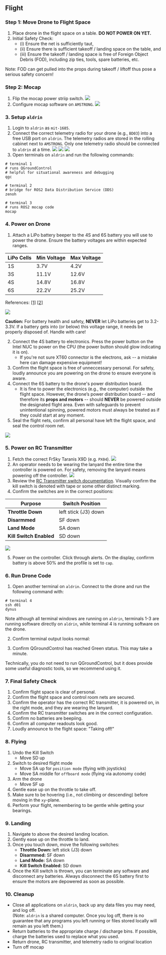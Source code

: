 ## Flight

### Step 1: Move Drone to Flight Space

1. Place drone in the flight space on a table. **DO NOT POWER ON YET.**
2. Initial Safety Check:
    - (i) Ensure the net is sufficiently taut,
    - (ii) Ensure there is sufficient takeoff / landing space on the table, and
    - (iii) Ensure the takeoff / landing space is free of Foreign Object Debris (FOD), including zip ties, tools, spare batteries, etc.

Note: FOD can get pulled into the props during takeoff / liftoff thus pose a serious safety concern!

### Step 2: Mocap

1. Flip the mocap power striip switch.
![](./imgs/mocap-power-strip.png)
2. Configure mocap software on `AMSTRONG`.
![](./imgs/amstrong-vicon-tracker.png)

### 3. Setup `aldrin` 


1. Login to `aldrin` as `mit-1685`.
2. Connect the correct telemetry radio for your drone (e.g., `BD03`) into a free USB port on `aldrin`. The telemetry radios are stored in the rolling cabinet next to `AMSTRONG`. Only one telemetry radio should be connected to `aldrin` at a time.
![](./imgs/telemetry-radio-drawer.png)
![](./imgs/correct-telemetry-radio.png)
![](./imgs/telemetry-radio-aldrin.png)
3. Open terminals on `aldrin` and run the following commands:
```
# terminal 1
# runs QGroundControl
# helpful for situational awareness and debugging
qgc

# terminal 2
# bridge for ROS2 Data Distribution Service (DDS)
zenoh

# terminal 3
# runs ROS2 mocap code
mocap
```

### 4. Power on Drone
1. Attach a LiPo battery beeper to the 4S and 6S battery you will use to power the drone. Ensure the battery voltages are within expected ranges.

| LiPo Cells | Min Voltage | Max Voltage |
| - | - | - |
| 1S | 3.7V | 4.2V |
| 3S | 11.1V | 12.6V |
| 4S | 14.8V | 16.8V |
| 6S | 22.2V | 25.2V |
References: [[1]](https://en.wikipedia.org/wiki/Lithium_polymer_battery#Voltage_and_state_of_charge) [[2]](https://www.competitionx.com/beginners-guide-to-rc/understanding-lipo-battery-voltage/)

![](./imgs/battery-beepers.png)

**Caution:** For battery health and safety, **NEVER** let LiPo batteries get to 3.2-3.3V. If a battery gets into (or below) this voltage range, it needs be properly disposed of. Handle with care!

2. Connect the 4S battery to electronics. Press the power button on the Intel NUC to power on the CPU (the power button should glow indicating it is on).
    - If you're not sure XT60 connector is the electrons, ask -- a mistake here can damage expensive equipment!
3. Confirm the flight space is free of unneccessary personal. For safety, loudly announce you are powering on the drone to ensure everyone is aware.
4. Connect the 6S battery to the drone's power distribution board.
    - It is fine to power the electronics (e.g., the computer) outside the flight space. However, the drone’s power distribution board -- and therefore its **props and motors** -- should **NEVER** be powered outside the designated flight area. Even with safeguards to prevent unintentional spinning, powered motors must always be treated as if they could start at any moment.
5. Seal the flight nets, confirm all personal have left the flight space, and seal the control room net.

![](./imgs/drone-batteries.png)

### 5. Power on RC Transmitter
1. Fetch the correct FrSky Taranis X9D (e.g. `PX04`).
![](./imgs/rc-transmitter-location.png)
2. An operator needs to be wearing the lanyard the entire time the controller is powered on. For safety, removing the lanyard means powering off the controller.
![](./imgs/rc-transmitter-power-on.png)
3. Review the [RC Transmitter switch documentation](./rc-transmitter.md). Visually confirm the kill switch is denoted with tape or some other distinct marking. 
3. Confirm the switches are in the correct positions:

| Purpose | Switch Position |
| - | - |
| **Throttle Down** | left stick (J3) down |
| **Disarmmed** | SF down |
| **Land Mode** | SA down |
| **Kill Switch Enabled** | SD down |

![](./imgs/rc-transmitter-controls.png)

5. Power on the controller. Click through alerts. On the display, confirrm battery is above 50% and the profile is set to `cap`.

### 6. Run Drone Code
1. Open another terminal on `aldrin`. Connect to the drone and run the following command with:
```
# terminal 4
ssh d01
dynus
```
Note although all terminal windows are running on `aldrin`, terminals 1-3 are running software directly on `aldrin`, while terminal 4 is running software on the drone.

2. Confirm terminal output looks normal:

3. Confirm QGroundControl has reached Green status. This may take a minute. 

Technically, you do not need to run QGroundControl, but it does provide some useful diagnostic tools, so we recommend using it.

### 7. Final Safety Check
1. Confirm flight space is clear of personal.
2. Confirm the flight space and control room nets are secured.
3. Confirm the operator has the correct RC transmitter, it is powered on, in the right mode, and they are wearing the lanyard.
4. Confirm the RC transmitter switches are in the correct configuration.
5. Confirm no batteries are beepiing.
6. Confirm all computer readouts look good.
7. Loudly announce to the flight space: "Taking off!"

### 8. Flying
1. Undo the Kill Switch
    - Move SD up
2. Switch to desired flight mode
    - Move SA up for `position mode` (flying with joysticks)
    - Move SA middle for `offboard mode` (flying via autonomy code)
3. Arm the drone
    - Move SF up
4. Gentle ease up on the throttle to take off.
5. Make sure to be hovering (i.e., not climbing or descending) before moving in the `xy`-plane.
6. Perform your flight, remembering to be gentle while getting your bearings.

### 9. Landing
1. Navigate to above the desired landing location.
2. Gently ease up on the throttle to land.
3. Once you touch down, move the following switches:
    - **Throttle Down:** left stick (J3) down
    - **Disarmmed:** SF down
    - **Land Mode:** SA down
    - **Kill Switch Enabled:** SD down
4. Once the Kill switch is thrown, you can terminate any software and disconnect any batteries. Always disconnect the 6S battery first to ensure the motors are depowered as soon as possible.

### 10. Cleanup

- Close all applications on `aldrin`, back up any data files you may need, and log off.  
(Note: `aldrin` is a shared computer. Once you log off, there is no guarantee that any programs you left running or files stored locally will remain as you left them.)
- Return batteries to the appropriate charge / discharge bins. If possible, charge the batteries used to replace what you used.
- Return drone, RC transmitter, and telemetry radio to original location
- Turn off mocap